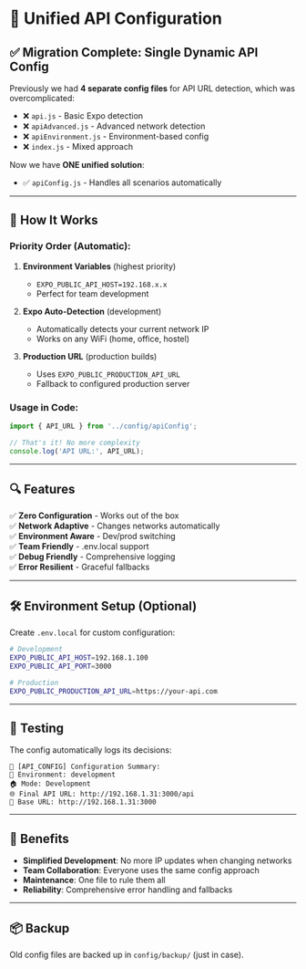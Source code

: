 # 🔧 Unified API Configuration

## ✅ Migration Complete: Single Dynamic API Config

Previously we had **4 separate config files** for API URL detection, which was overcomplicated:
- ❌ `api.js` - Basic Expo detection
- ❌ `apiAdvanced.js` - Advanced network detection  
- ❌ `apiEnvironment.js` - Environment-based config
- ❌ `index.js` - Mixed approach

Now we have **ONE unified solution**:
- ✅ `apiConfig.js` - Handles all scenarios automatically

---

## 🚀 How It Works

### Priority Order (Automatic):
1. **Environment Variables** (highest priority)
   - `EXPO_PUBLIC_API_HOST=192.168.x.x`
   - Perfect for team development

2. **Expo Auto-Detection** (development)
   - Automatically detects your current network IP
   - Works on any WiFi (home, office, hostel)

3. **Production URL** (production builds)
   - Uses `EXPO_PUBLIC_PRODUCTION_API_URL`
   - Fallback to configured production server

### Usage in Code:
```javascript
import { API_URL } from '../config/apiConfig';

// That's it! No more complexity
console.log('API URL:', API_URL);
```

---

## 🔍 Features

✅ **Zero Configuration** - Works out of the box  
✅ **Network Adaptive** - Changes networks automatically  
✅ **Environment Aware** - Dev/prod switching  
✅ **Team Friendly** - .env.local support  
✅ **Debug Friendly** - Comprehensive logging  
✅ **Error Resilient** - Graceful fallbacks  

---

## 🛠️ Environment Setup (Optional)

Create `.env.local` for custom configuration:
```bash
# Development
EXPO_PUBLIC_API_HOST=192.168.1.100
EXPO_PUBLIC_API_PORT=3000

# Production  
EXPO_PUBLIC_PRODUCTION_API_URL=https://your-api.com
```

---

## 📱 Testing

The config automatically logs its decisions:
```
🔧 [API_CONFIG] Configuration Summary:
📱 Environment: development
🏠 Mode: Development
🌐 Final API URL: http://192.168.1.31:3000/api
🔗 Base URL: http://192.168.1.31:3000
```

---

## 🎯 Benefits

- **Simplified Development**: No more IP updates when changing networks
- **Team Collaboration**: Everyone uses the same config approach  
- **Maintenance**: One file to rule them all
- **Reliability**: Comprehensive error handling and fallbacks

---

## 📦 Backup

Old config files are backed up in `config/backup/` (just in case).
